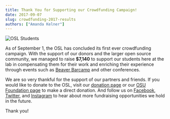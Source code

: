 ```yaml
---
title: Thank You for Supporting our Crowdfunding Campaign!
date: 2017-09-07
slug: crowdfunding-2017-results
authors: ["Amanda Kelner"]
---
```


![OSL Students](/images/OSLWorkers2Adjusted.jpg#blog)

As of September 1, the OSL has concluded its first ever crowdfunding campaign.
With the support of our donors and the larger open source community, we managed
to raise **$7,140** to support our students here at the lab in compensating them
for their work and enriching their experience through events such as 
[Beaver Barcamp](http://beaverbarcamp.org/) and other conferences.

We are so very thankful for the support of our partners and friends. If you
would like to donate to the OSL, visit our [donation page](http://osuosl.org/donate/) 
or our [OSU Foundation page](https://securelb.imodules.com/s/359/foundation/index.aspx?sid=359&gid=34&pgid=1982&bledit=1&cid=3007&dids=79) 
to make a direct donation. And follow us on [Facebook](https://www.facebook.com/OSUOSL/),
[Twitter](https://twitter.com/osuosl), and [Instagram](https://www.instagram.com/osuosl/) 
to hear about more fundraising opportunities we hold in the future.

Thank you!
